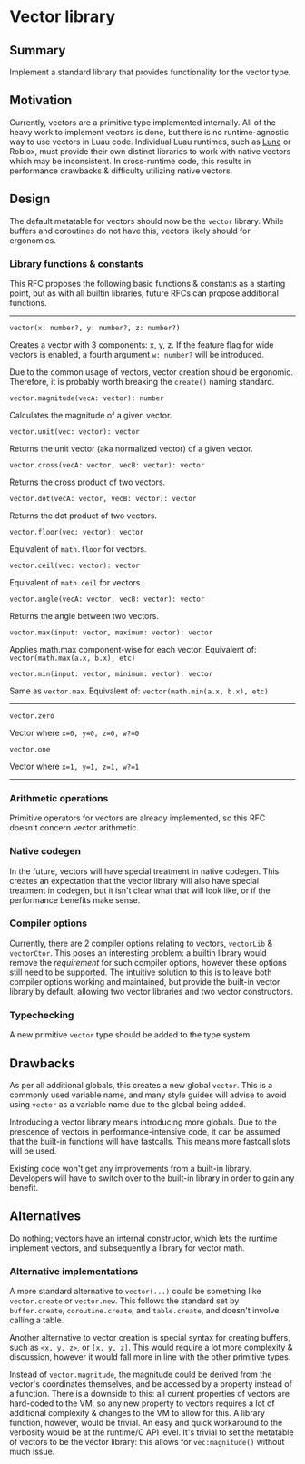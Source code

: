 # Vector library

## Summary

Implement a standard library that provides functionality for the vector type.

## Motivation

Currently, vectors are a primitive type implemented internally. All of the heavy work to implement vectors is done, but there is no runtime-agnostic way to use vectors in Luau code. Individual Luau runtimes, such as [Lune](https://github.com/lune-org/lune) or Roblox, must provide their own distinct libraries to work with native vectors which may be inconsistent. In cross-runtime code, this results in performance drawbacks & difficulty utilizing native vectors.

## Design

The default metatable for vectors should now be the `vector` library. While buffers and coroutines do not have this, vectors likely should for ergonomics.

### Library functions & constants

This RFC proposes the following basic functions & constants as a starting point, but as with all builtin libraries, future RFCs can propose additional functions.

---

`vector(x: number?, y: number?, z: number?)`

Creates a vector with 3 components: x, y, z. If the feature flag for wide vectors is enabled, a fourth argument `w: number?` will be introduced.

Due to the common usage of vectors, vector creation should be ergonomic. Therefore, it is probably worth breaking the `create()` naming standard.

`vector.magnitude(vecA: vector): number`

Calculates the magnitude of a given vector.

`vector.unit(vec: vector): vector`

Returns the unit vector (aka normalized vector) of a given vector.

`vector.cross(vecA: vector, vecB: vector): vector`

Returns the cross product of two vectors.

`vector.dot(vecA: vector, vecB: vector): vector`

Returns the dot product of two vectors.

`vector.floor(vec: vector): vector`

Equivalent of `math.floor` for vectors.

`vector.ceil(vec: vector): vector`

Equivalent of `math.ceil` for vectors.

`vector.angle(vecA: vector, vecB: vector): vector`

Returns the angle between two vectors.

`vector.max(input: vector, maximum: vector): vector`

Applies math.max component-wise for each vector. Equivalent of: `vector(math.max(a.x, b.x), etc)`

`vector.min(input: vector, minimum: vector): vector`

Same as `vector.max`. Equivalent of: `vector(math.min(a.x, b.x), etc)`

---

`vector.zero`

Vector where `x=0, y=0, z=0, w?=0`

`vector.one`

Vector where `x=1, y=1, z=1, w?=1`

---

### Arithmetic operations

Primitive operators for vectors are already implemented, so this RFC doesn't concern vector arithmetic.

### Native codegen

In the future, vectors will have special treatment in native codegen. This creates an expectation that the vector library will also have special treatment in codegen, but it isn't clear what that will look like, or if the performance benefits make sense.

### Compiler options

Currently, there are 2 compiler options relating to vectors, `vectorLib` & `vectorCtor`. This poses an interesting problem: a builtin library would remove the _requirement_ for such compiler options, however these options still need to be supported. The intuitive solution to this is to leave both compiler options working and maintained, but provide the built-in vector library by default, allowing two vector libraries and two vector constructors.

### Typechecking

A new primitive `vector` type should be added to the type system.

## Drawbacks

As per all additional globals, this creates a new global `vector`. This is a commonly used variable name, and many style guides will advise to avoid using `vector` as a variable name due to the global being added.

Introducing a vector library means introducing more globals. Due to the prescence of vectors in performance-intensive code, it can be assumed that the built-in functions will have fastcalls. This means more fastcall slots will be used.

Existing code won't get any improvements from a built-in library. Developers will have to switch over to the built-in library in order to gain any benefit.

## Alternatives

Do nothing; vectors have an internal constructor, which lets the runtime implement vectors, and subsequently a library for vector math.

### Alternative implementations

A more standard alternative to `vector(...)` could be something like `vector.create` or `vector.new`. This follows the standard set by `buffer.create`, `coroutine.create`, and `table.create`, and doesn't involve calling a table.

Another alternative to vector creation is special syntax for creating buffers, such as `<x, y, z>`, or `[x, y, z]`. This would require a lot more complexity & discussion, however it would fall more in line with the other primitive types.

Instead of `vector.magnitude`, the magnitude could be derived from the vector's coordinates themselves, and be accessed by a property instead of a function. There is a downside to this: all current properties of vectors are hard-coded to the VM, so any new property to vectors requires a lot of additional complexity & changes to the VM to allow for this. A library function, however, would be trivial. An easy and quick workaround to the verbosity would be at the runtime/C API level. It's trivial to set the metatable of vectors to be the vector library: this allows for `vec:magnitude()` without much issue.
